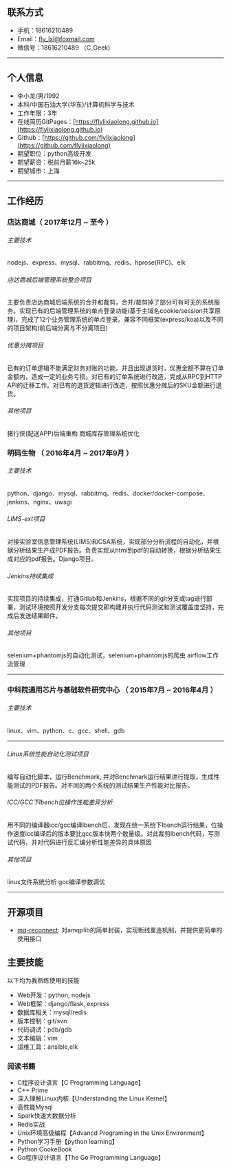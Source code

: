 ## 联系方式
- 手机：18616210489
- Email：fly_lxl@foxmail.com
- 微信号：18616210489 （C_Geek)

---
## 个人信息

 - 李小龙/男/1992 
 - 本科/中国石油大学(华东)/计算机科学与技术 
 - 工作年限：3年
 - 在线简历GitPages：[https://flylixiaolong.github.io](https://flylixiaolong.github.io)
 - Github：[https://github.com/flylixiaolong](https://github.com/flylixiaolong)
 - 期望职位：python高级开发
 - 期望薪资：税前月薪16k~25k
 - 期望城市：上海

---
## 工作经历

###  店达商城（ 2017年12月 ~ 至今 ）

###### 主要技术

nodejs、express、mysql、rabbitmq、redis、hprose(RPC)、elk

###### 店达商城后端管理系统整合项目
主要负责店达商城后端系统的合并和裁剪，合并/裁剪掉了部分可有可无的系统服务。实现已有的后端管理系统的单点登录功能(基于主域名cookie/session共享原理)，完成了12个业务管理系统的单点登录。兼容不同框架(express/koa)以及不同的项目架构(前后端分离与不分离项目)


###### 优惠分摊项目 
已有的订单逻辑不能满足财务对账的功能，并且出现退货时，优惠金额不算在订单金额内，造成一定的业务亏损。对已有的订单系统进行改造，完成从RPC到HTTP API的迁移工作。对已有的退货逻辑进行改造，按照优惠分摊后的SKU金额进行退货。


###### 其他项目
猪行侠(配送APP)后端重构
商城库存管理系统优化


### 明码生物 （ 2016年4月 ~ 2017年9月 ）

###### 主要技术

python、django、mysql、rabbitmq、redis、docker/docker-compose、jenkins、nginx、uwsgi

###### LIMS-ext项目 
对接实验室信息管理系统(LIMS)和CSA系统，实现部分分析流程的自动化，并根据分析结果生产成PDF报告。负责实现从html到pdf的自动转换，根据分析结果生成对应的pdf报告。Django项目。


###### Jenkins持续集成
实现项目的持续集成，打通Gitlab和Jenkins，根据不同的git分支或tag进行部署，测试环境按照开发分支每次提交即构建并执行代码测试和测试覆盖度坚持，完成后发送结果邮件。


###### 其他项目
selenium+phantomjs的自动化测试，selenium+phantomjs的爬虫
airflow工作流管理

---

### 中科院通用芯片与基础软件研究中心 （ 2015年7月 ~ 2016年4月 ）

###### 主要技术

linux、vim、python、c、gcc、shell、gdb

------
###### Linux系统性能自动化测试项目
编写自动化脚本，运行Benchmark, 并对Benchmark运行结果进行提取，生成性能测试的PDF报告。对不同的两个系统的测试结果生产性能对比报告。


###### ICC/GCC下lbench位操作性能差异分析
用不同的编译器icc/gcc编译lbench后，发现在统一系统下lbench运行结果，位操作速度icc编译后的版本要比gcc版本快两个数量级。对此裁剪lbench代码，写测试代码，并对代码进行反汇编分析性能差异的具体原因

###### 其他项目
linux文件系统分析
gcc编译参数调优

---
## 开源项目

 - [mq-reconnect](https://github.com/flylixiaolong/MQ-Reconnect#readme): 对amqplib的简单封装，实现断线重连机制，并提供更简单的使用接口


## 主要技能

以下均为我熟练使用的技能

- Web开发：python, nodejs
- Web框架：django/flask, express
- 数据库相关：mysql/redis
- 版本控制：git/svn
- 代码调试：pdb/gdb
- 文本编辑：vim
- 运维工具：ansible,elk

### 阅读书籍
- C程序设计语言【C Programming Language】
- C++ Prime
- 深入理解Linux内核【Understanding the Linux Kernel】
- 高性能Mysql
- Spark快速大数据分析
- Redis实战
- Unix环境高级编程【Advancd Programing in the Unix Environment】
- Python学习手册【python learning】
- Python CookeBook
- Go程序设计语言【The Go Programming Language】